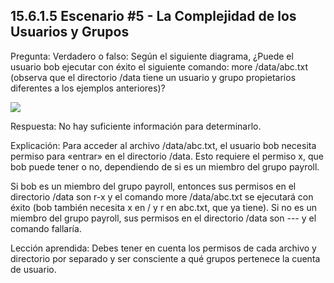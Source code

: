 ## 15.6.1.5 Escenario #5 - La Complejidad de los Usuarios y Grupos
Pregunta: Verdadero o falso: Según el siguiente diagrama, ¿Puede el usuario bob ejecutar con éxito el siguiente comando: more /data/abc.txt (observa que el directorio /data tiene un usuario y grupo propietarios diferentes a los ejemplos anteriores)?

![](https://ndg-content-dev.s3.amazonaws.com/media/images/15.7.1.5_1.png)

Respuesta: No hay suficiente información para determinarlo.

Explicación: Para acceder al archivo /data/abc.txt, el usuario bob necesita permiso para «entrar» en el directorio /data. Esto requiere el permiso x, que bob puede tener o no, dependiendo de si es un miembro del grupo payroll.

Si bob es un miembro del grupo payroll, entonces sus permisos en el directorio /data son r-x y el comando more /data/abc.txt se ejecutará con éxito (bob también necesita x en / y r en abc.txt, que ya tiene). Si no es un miembro del grupo payroll, sus permisos en el directorio /data son --- y el comando fallaría.

Lección aprendida: Debes tener en cuenta los permisos de cada archivo y directorio por separado y ser consciente a qué grupos pertenece la cuenta de usuario.

